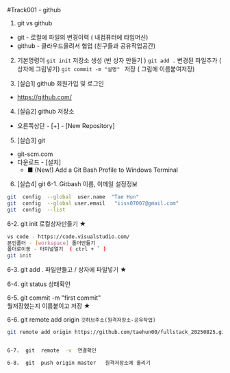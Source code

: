 #Track001 -  github
1. git  vs  github
- git - 로컬에 파일의 변경이력 ( 내컴퓨터에 타임머신)
- github - 클라우드올려서 협업 (친구들과 공유작업공간)

2. 기본명령어
   `git init`  저장소 생성   (빈 상자 만들기 )
   `git add .`  변경된 파일추가 ( 상자에 그림넣기)
   `git commit -m "설명" `  저장 ( 그림에 이름붙여저장)

3. [실습1] github 회원가입 및 로그인
 -  https://github.com/

4. [실습2] github 저장소
-  오른쪽상단 - [+] - [New Repository]

5. [실습3] git
- git-scm.com
- 다운로드 - [설치] 
   - ■ (New!) Add a Git Bash Profile to Windows Terminal

6. [실습4] git 
6-1.  Gitbash   이름, 이메일 설정정보 
```bash
git  config  --global  user.name  "Tae Hun"
git  config  --global user.email   "iiss07007@gmail.com"
git  config  --list
```
6-2.  git init    로컬상자만들기 ★
```bash
vs code - https://code.visualstudio.com/
본인폴더 - [workspace] 폴더만들기
폴더로이동 - 터미널열기  ( ctrl + ` )
git init 
```
6-3.  git add .  파일만들고 / 상자에 파일넣기  ★

6-4.  git status  상태확인

6-5.  git commit  -m "first commit"  
   뭘저장했는지 이름붙이고 저장  ★

6-6.  git  remote  add  origin   `깃허브주소(원격저장소-공유작업)`
```bash
git remote add origin https://github.com/taehun00/fullstack_20250825.git


6-7.  git  remote  -v  연결확인

6-8.  git  push origin master   원격저장소에 올리기






















